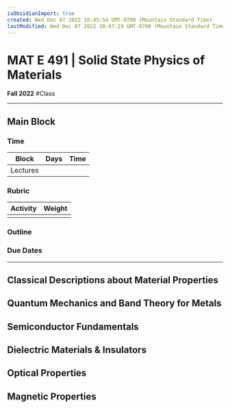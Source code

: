 ```yaml
---
isObsidianImport: true
created: Wed Dec 07 2022 10:45:54 GMT-0700 (Mountain Standard Time)
lastModified: Wed Dec 07 2022 10:47:29 GMT-0700 (Mountain Standard Time)
---
```

# MAT E 491 | Solid State Physics of Materials
**Fall 2022** #Class

---

## Main Block
### Time
| Block    | Days | Time |
| -------- | ---- | ---- |
| Lectures |      |      |

### Rubric
| Activity | Weight |
| -------- | ------ |
|          |        | 

### Outline

### Due Dates

---
## Classical Descriptions about Material Properties

## Quantum Mechanics and Band Theory for Metals
## Semiconductor Fundamentals
## Dielectric Materials & Insulators
## Optical Properties
## Magnetic Properties